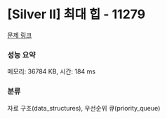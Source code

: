 # [Silver II] 최대 힙 - 11279 

[문제 링크](https://www.acmicpc.net/problem/11279) 

### 성능 요약

메모리: 36784 KB, 시간: 184 ms

### 분류

자료 구조(data_structures), 우선순위 큐(priority_queue)

